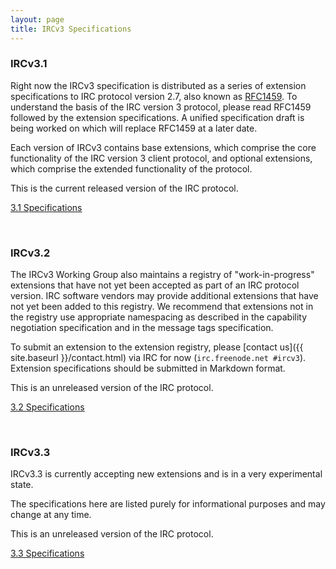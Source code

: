 ```yaml
---
layout: page
title: IRCv3 Specifications
---
```


### IRCv3.1
Right now the IRCv3 specification is distributed as a series of extension specifications to IRC protocol version 2.7, also known as [RFC1459](http://tools.ietf.org/html/rfc1459). To understand the basis of the IRC version 3 protocol, please read RFC1459 followed by the extension specifications. A unified specification draft is being worked on which will replace RFC1459 at a later date.

Each version of IRCv3 contains base extensions, which comprise the core functionality of the IRC version 3 client protocol, and optional extensions, which comprise the extended functionality of the protocol.

This is the current released version of the IRC protocol.

<a class="spec-link" href="{{ site.baseurl }}/irc/3.1.html"><span class="fa fa-fw fa-check-circle spec-go"></span> 3.1 Specifications</a>

<br/>

### IRCv3.2
The IRCv3 Working Group also maintains a registry of "work-in-progress" extensions that have not yet been accepted as part of an IRC protocol version. IRC software vendors may provide additional extensions that have not yet been added to this registry. We recommend that extensions not in the registry use appropriate namespacing as described in the capability negotiation specification and in the message tags specification.

To submit an extension to the extension registry, please [contact us]({{ site.baseurl }}/contact.html) via IRC for now (`irc.freenode.net #ircv3`). Extension specifications should be submitted in Markdown format.

This is an unreleased version of the IRC protocol.

<a class="spec-link" href="{{ site.baseurl }}/irc/3.2.html"><span class="fa fa-fw fa-minus-circle spec-holdup"></span> 3.2 Specifications</a>

<br/>

### IRCv3.3
IRCv3.3 is currently accepting new extensions and is in a very experimental state.

The specifications here are listed purely for informational purposes and may change at any time.

This is an unreleased version of the IRC protocol.

<a class="spec-link" href="{{ site.baseurl }}/irc/3.3.html"><span class="fa fa-fw fa-minus-circle spec-stop"></span> 3.3 Specifications</a>

<br/>